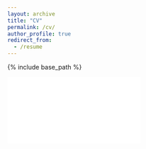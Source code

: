 ```yaml
---
layout: archive
title: "CV"
permalink: /cv/
author_profile: true
redirect_from:
  - /resume
---
```


{% include base_path %}

<embed src="/files/Haldeman_CV.pdf" type="application/pdf">